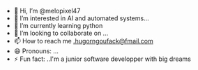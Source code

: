 - 👋 Hi, I’m @melopixel47
- 👀 I’m interested in AI and automated systems...
- 🌱 I’m currently learning python
- 💞️ I’m looking to collaborate on ...
- 📫 How to reach me .hugorngoufack@fmail.com
- 😄 Pronouns: ...
- ⚡ Fun fact: ..I'm a junior software developper with big dreams

<!---
melopixel47/melopixel47 is a ✨ special ✨ repository because its `README.md` (this file) appears on your GitHub profile.
You can click the Preview link to take a look at your changes.
--->
